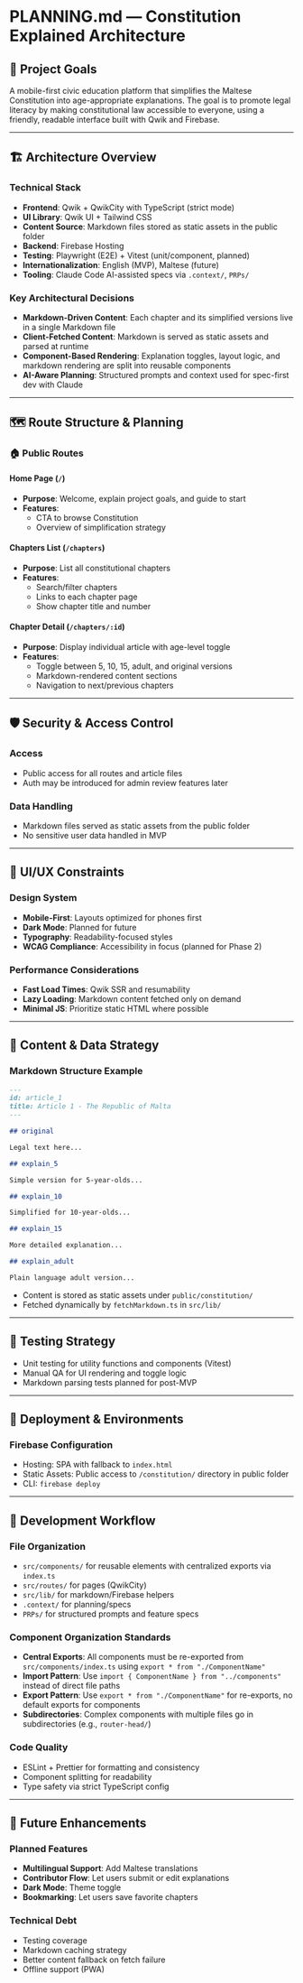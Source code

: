 # PLANNING.md — Constitution Explained Architecture

## 🎯 **Project Goals**

A mobile-first civic education platform that simplifies the Maltese Constitution into age-appropriate explanations. The goal is to promote legal literacy by making constitutional law accessible to everyone, using a friendly, readable interface built with Qwik and Firebase.

---

## 🏗️ **Architecture Overview**

### Technical Stack

- **Frontend**: Qwik + QwikCity with TypeScript (strict mode)
- **UI Library**: Qwik UI + Tailwind CSS
- **Content Source**: Markdown files stored as static assets in the public folder
- **Backend**: Firebase Hosting
- **Testing**: Playwright (E2E) + Vitest (unit/component, planned)
- **Internationalization**: English (MVP), Maltese (future)
- **Tooling**: Claude Code AI-assisted specs via `.context/`, `PRPs/`

### Key Architectural Decisions

- **Markdown-Driven Content**: Each chapter and its simplified versions live in a single Markdown file
- **Client-Fetched Content**: Markdown is served as static assets and parsed at runtime
- **Component-Based Rendering**: Explanation toggles, layout logic, and markdown rendering are split into reusable components
- **AI-Aware Planning**: Structured prompts and context used for spec-first dev with Claude

---

## 🗺️ **Route Structure & Planning**

### 🏠 **Public Routes**

#### **Home Page** (`/`)

- **Purpose**: Welcome, explain project goals, and guide to start
- **Features**:
  - CTA to browse Constitution
  - Overview of simplification strategy

#### **Chapters List** (`/chapters`)

- **Purpose**: List all constitutional chapters
- **Features**:
  - Search/filter chapters
  - Links to each chapter page
  - Show chapter title and number

#### **Chapter Detail** (`/chapters/:id`)

- **Purpose**: Display individual article with age-level toggle
- **Features**:
  - Toggle between 5, 10, 15, adult, and original versions
  - Markdown-rendered content sections
  - Navigation to next/previous chapters

---

## 🛡️ **Security & Access Control**

### Access

- Public access for all routes and article files
- Auth may be introduced for admin review features later

### Data Handling

- Markdown files served as static assets from the public folder
- No sensitive user data handled in MVP

---

## 🎨 **UI/UX Constraints**

### Design System

- **Mobile-First**: Layouts optimized for phones first
- **Dark Mode**: Planned for future
- **Typography**: Readability-focused styles
- **WCAG Compliance**: Accessibility in focus (planned for Phase 2)

### Performance Considerations

- **Fast Load Times**: Qwik SSR and resumability
- **Lazy Loading**: Markdown content fetched only on demand
- **Minimal JS**: Prioritize static HTML where possible

---

## 🧠 **Content & Data Strategy**

### Markdown Structure Example

```md
---
id: article_1
title: Article 1 - The Republic of Malta
---

## original

Legal text here...

## explain_5

Simple version for 5-year-olds...

## explain_10

Simplified for 10-year-olds...

## explain_15

More detailed explanation...

## explain_adult

Plain language adult version...
```

- Content is stored as static assets under `public/constitution/`
- Fetched dynamically by `fetchMarkdown.ts` in `src/lib/`

---

## 🧪 **Testing Strategy**

- Unit testing for utility functions and components (Vitest)
- Manual QA for UI rendering and toggle logic
- Markdown parsing tests planned for post-MVP

---

## 🚀 **Deployment & Environments**

### Firebase Configuration

- Hosting: SPA with fallback to `index.html`
- Static Assets: Public access to `/constitution/` directory in public folder
- CLI: `firebase deploy`

---

## 📝 **Development Workflow**

### File Organization

- `src/components/` for reusable elements with centralized exports via `index.ts`
- `src/routes/` for pages (QwikCity)
- `src/lib/` for markdown/Firebase helpers
- `.context/` for planning/specs
- `PRPs/` for structured prompts and feature specs

### Component Organization Standards

- **Central Exports**: All components must be re-exported from `src/components/index.ts` using `export * from "./ComponentName"`
- **Import Pattern**: Use `import { ComponentName } from "../components"` instead of direct file paths
- **Export Pattern**: Use `export * from "./ComponentName"` for re-exports, no default exports for components
- **Subdirectories**: Complex components with multiple files go in subdirectories (e.g., `router-head/`)

### Code Quality

- ESLint + Prettier for formatting and consistency
- Component splitting for readability
- Type safety via strict TypeScript config

---

## 🔄 **Future Enhancements**

### Planned Features

- **Multilingual Support**: Add Maltese translations
- **Contributor Flow**: Let users submit or edit explanations
- **Dark Mode**: Theme toggle
- **Bookmarking**: Let users save favorite chapters

### Technical Debt

- Testing coverage
- Markdown caching strategy
- Better content fallback on fetch failure
- Offline support (PWA)
